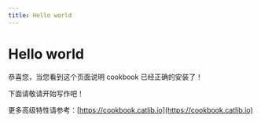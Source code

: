 ```yaml
---
title: Hello world
---
```


# Hello world

恭喜您，当您看到这个页面说明 cookbook 已经正确的安装了！

下面请敬请开始写作吧！

更多高级特性请参考：[https://cookbook.catlib.io](https://cookbook.catlib.io)